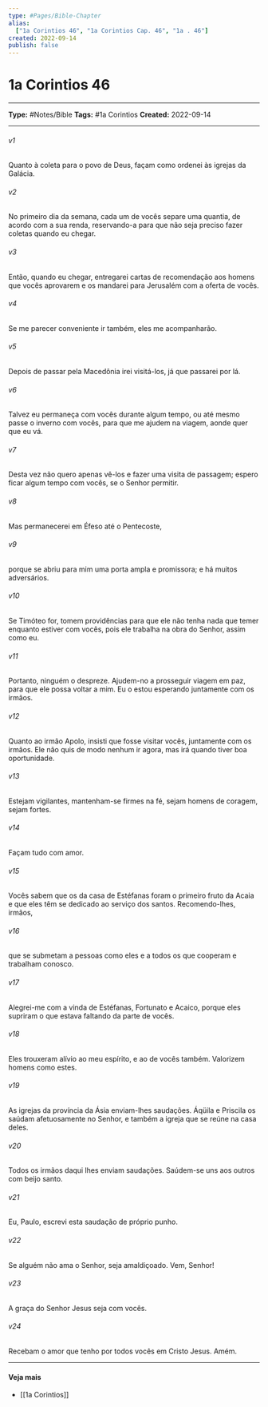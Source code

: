 ```yaml
---
type: #Pages/Bible-Chapter
alias:
  ["1a Corintios 46", "1a Corintios Cap. 46", "1a . 46"]
created: 2022-09-14
publish: false
---
```


# 1a Corintios 46

---

**Type:** #Notes/Bible
**Tags:** #1a Corintios
**Created:** 2022-09-14

---

###### v1
Quanto à coleta para o povo de Deus, façam como ordenei às igrejas da Galácia.
###### v2
No primeiro dia da semana, cada um de vocês separe uma quantia, de acordo com a sua renda, reservando-a para que não seja preciso fazer coletas quando eu chegar.
###### v3
Então, quando eu chegar, entregarei cartas de recomendação aos homens que vocês aprovarem e os mandarei para Jerusalém com a oferta de vocês.
###### v4
Se me parecer conveniente ir também, eles me acompanharão.
###### v5
Depois de passar pela Macedônia irei visitá-los, já que passarei por lá.
###### v6
Talvez eu permaneça com vocês durante algum tempo, ou até mesmo passe o inverno com vocês, para que me ajudem na viagem, aonde quer que eu vá.
###### v7
Desta vez não quero apenas vê-los e fazer uma visita de passagem; espero ficar algum tempo com vocês, se o Senhor permitir.
###### v8
Mas permanecerei em Éfeso até o Pentecoste,
###### v9
porque se abriu para mim uma porta ampla e promissora; e há muitos adversários.
###### v10
Se Timóteo for, tomem providências para que ele não tenha nada que temer enquanto estiver com vocês, pois ele trabalha na obra do Senhor, assim como eu.
###### v11
Portanto, ninguém o despreze. Ajudem-no a prosseguir viagem em paz, para que ele possa voltar a mim. Eu o estou esperando juntamente com os irmãos.
###### v12
Quanto ao irmão Apolo, insisti que fosse visitar vocês, juntamente com os irmãos. Ele não quis de modo nenhum ir agora, mas irá quando tiver boa oportunidade.
###### v13
Estejam vigilantes, mantenham-se firmes na fé, sejam homens de coragem, sejam fortes.
###### v14
Façam tudo com amor.
###### v15
Vocês sabem que os da casa de Estéfanas foram o primeiro fruto da Acaia e que eles têm se dedicado ao serviço dos santos. Recomendo-lhes, irmãos,
###### v16
que se submetam a pessoas como eles e a todos os que cooperam e trabalham conosco.
###### v17
Alegrei-me com a vinda de Estéfanas, Fortunato e Acaico, porque eles supriram o que estava faltando da parte de vocês.
###### v18
Eles trouxeram alívio ao meu espírito, e ao de vocês também. Valorizem homens como estes.
###### v19
As igrejas da província da Ásia enviam-lhes saudações. Áqüila e Priscila os saúdam afetuosamente no Senhor, e também a igreja que se reúne na casa deles.
###### v20
Todos os irmãos daqui lhes enviam saudações. Saúdem-se uns aos outros com beijo santo.
###### v21
Eu, Paulo, escrevi esta saudação de próprio punho.
###### v22
Se alguém não ama o Senhor, seja amaldiçoado. Vem, Senhor!
###### v23
A graça do Senhor Jesus seja com vocês.
###### v24
Recebam o amor que tenho por todos vocês em Cristo Jesus. Amém.


---

#### Veja mais

- [[1a Corintios]]
